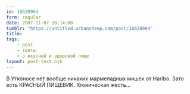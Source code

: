 ```yaml
---
id: 18628964
form: regular
date: 2007-11-07 10:14:00
tumblr: "https://untitled.urbansheep.com/post/18628964"
title:
tags:
    - post
    - твиты
    - о вкусной и здоровой пище
layout: post-text.njk
---
```


<p>В Утконосе нет вообще никаких мармеладных мишек от Haribo. Зато есть КРАСНЫЙ ПИЩЕВИК. Хтоническая жесть&hellip;</p>

